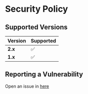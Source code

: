 # Security Policy

## Supported Versions

| Version | Supported |
| ------- | --------- |
| **2.x** | ✅        |
| **1.x** | ✅        |

## Reporting a Vulnerability

Open an issue in [here](https://github.com/ProxityStudios/freshland/issues)
